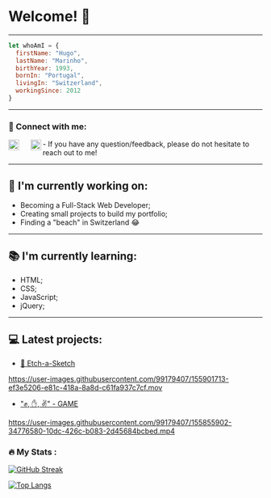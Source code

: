 # Welcome! 👋
--------
```javaScript
let whoAmI = {
  firstName: "Hugo",
  lastName: "Marinho",
  birthYear: 1993,
  bornIn: "Portugal",
  livingIn: "Switzerland",
  workingSince: 2012
}
```
--------
### 🤝 Connect with me:
<div align="center" style="padding:0">
<a href="https://www.linkedin.com/in/hugom/"><img align="left" src="https://user-images.githubusercontent.com/99179407/155819913-228286eb-61de-4b1d-852c-ee076c0f7800.svg" alt="Hugo Marinho | LinkedIn" width="21px" style="padding-right:20"/></a> 
<a href="mailto:hugomsfh@hotmail.com" ><img align="left" src="https://user-images.githubusercontent.com/99179407/155820427-a2622869-2607-480d-97dd-cc6f5fbed84e.png" alt="Hugo Marinho | E-mail" width=21px></a>
</div> 
- If you have any question/feedback, please do not hesitate to reach out to me!
 
--------
## 🔭 I'm currently working on:
- Becoming a Full-Stack Web Developer;
- Creating small projects to build my portfolio;
- Finding a "beach" in Switzerland 😂

--------
## 📚 I'm currently learning:
- HTML;
- CSS;
- JavaScript;
- jQuery;
--------
## 💻 Latest projects:
- [📝 Etch-a-Sketch](https://github.com/hugompt/PROJECT-ETCH-A-SKETCH)

https://user-images.githubusercontent.com/99179407/155901713-ef3e5206-e81c-418a-8a8d-c61fa937c7cf.mov



  
- ["✊, ✋, ✌️" - GAME](https://github.com/hugompt/PROJECT_ROCK_PAPER_SCISSORS)

https://user-images.githubusercontent.com/99179407/155855902-34776580-10dc-426c-b083-2d45684bcbed.mp4


### :fire: My Stats :
[![GitHub Streak](http://github-readme-streak-stats.herokuapp.com?user=hugompt&theme=dark&background=000000)](https://git.io/streak-stats)

[![Top Langs](https://github-readme-stats.vercel.app/api/top-langs/?username=hugompt&layout=compact&theme=vision-friendly-dark)](https://github.com/anuraghazra/github-readme-stats)
